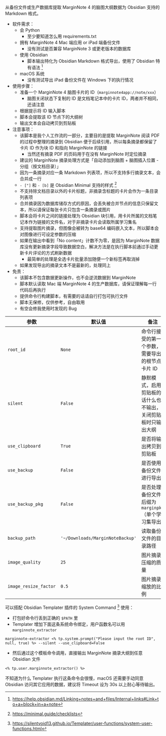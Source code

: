 从备份文件或生产数据库提取 MarginNote 4 的脑图大纲数据为 Obsidian 支持的 Markdown 格式。

- 软件需求：
    - 会 Python
        - 至少要知道怎么用 requirements.txt
    - 拥有 MarginNote 4 Mac 端应用 or iPad 端备份文件
        - 没有测试是否兼容 MarginNote 3 或更老版本的数据库
    - 使用 Obsidian
        - 脚本输出特化为 Obsidian Markdown 格式导出，使用了 Obsidian 特有语法 [^1]
    - macOS 系统
        - 没有测试导出 iPad 备份文件在 Windows 下的执行情况
- 使用步骤：
    - 准备一个 MarginNote 4 脑图卡片的 ID（`marginnote4app://note/xxx`）
        - 脑图关闭状态下复制的 ID 是文档笔记本中的卡片 ID，两者并不相同，还请注意
    - 根据提示将 ID 输入脚本
    - 脚本会提取该 ID 节点下的大纲树
    - 输出文本会自动拷贝到剪贴板
- 注意事项：
    - 该脚本是我个人工作流的一部分，主要目的是提取 MarginNote 阅读 PDF 的过程中整理的摘录到 Obsidian 便于后续引用，所以每条摘录都保留了卡片 ID 作为块 ID 和指向 MarginNote 的链接
        - 当然还有摘录 PDF 的页码用于在没有 MarginNote 时定位摘录
    - 建议的 MarginNote 摘录处理方式是「自动添加到脑图 + 脑图插入位置 - 分组（按文档目录）」
    - 因为一条摘录对应一条 Markdown 列表项，所以不支持多行摘录文本，会合并成一行
    - `- ["]` 和 `- [b]` 是 Obsidian Minimal 支持的样式 [^2]
    - 不支持除文档目录以外的卡片标题，非摘录含标题的卡片会作为一条目录列表项
    - 合并摘录因为数据库储存方式的原因，会丢失被合并节点的信息只保留文本，所以请保证每张卡片只包含一条摘录或图片
    - 脚本会将卡片之间的链接处理为 Obsidian 块引用，用卡片所属的文档笔记本作为链接的文件名，对于非摘录卡片会读取所属学习集名
    - 支持提取图片摘录，但图像会被转为 base64 编码嵌入文本，所以脚本会对图像进行可设定参数的压缩
    - 如果在输出中看到「No content」计数不为零，是因为 MarginNote 数据库没有更新摘录字段导致数据空白，解决方法是在执行脚本前通过手动更新卡片评论的方式刷新数据
        - 最简单的处理是全选卡片批量添加随便一个新标签再取消掉
    - 如果发现导出的摘录文本不是最新的，处理同上
- 免责：
    - 该脚本不包含数据更新操作，也不会逆流数据到 MarginNote
    - 脚本默认读取 Mac 端 MarginNote 4 的生产数据库，请保证理解每一行代码后再执行
    - 提供命令行构建脚本，有需要的话请自行打包可执行文件
    - 脚本无保修，仅供参考，自由取用
    - 有空会修我使用时发现的 Bug

| 参数                    | 默认值                              | 备注                               |
|-----------------------|----------------------------------|----------------------------------|
| `root_id`             | `None`                           | 命令行接受的第一个参数，需要导出的根节点卡片 ID        |
| `silent`              | `False`                          | 静默模式，启用剪贴板的话什么也不输出，关闭剪贴板时只输出大纲   |
| `use_clipboard`       | `True`                           | 是否将输出拷贝到剪贴板                      |
| `use_backup`          | `False`                          | 是否使用备份文件进行导出                     |
| `use_backup_pkg`      | `False`                          | 是否处理备份文件后缀为 `marginpkg`（单个学习集导出） |
| `backup_path`         | `'~/Downloads/MarginNoteBackup'` | 读取备份文件的目录路径                      |
| `image_quality`       | `25`                             | 图片摘录压缩的质量                        |
| `image_resize_factor` | `0.5`                            | 图片摘录缩放的比例                        |

可以搭配 Obsidian Templater 插件的 System Command [^3] 使用：

- 打包好命令行丢到正确的 `$PATH` 里
- Templater 增加下面这条系统命令绑定，用户函数名可以用 `marginnote_extractor`

```shell
marginnote-extractor <% tp.system.prompt("Please input the root ID", null, true) %> --silent --use_clipboard=False
```

- 然后通过这个模板命令调用，直接输出 MarginNote 摘录大纲到任意 Obsidian 文件

```
<% tp.user.marginnote_extractor() %>
```

不知道为什么 Templater 执行这条命令会很慢，macOS 还需要手动同意 Obsidian 访问其它应用的数据，建议将 Timeout 设为 30s 以上耐心等待输出。

[^1]: https://help.obsidian.md/Linking+notes+and+files/Internal+links#Link+to+a+block+in+a+note

[^2]: https://minimal.guide/checklists

[^3]: https://silentvoid13.github.io/Templater/user-functions/system-user-functions.html
